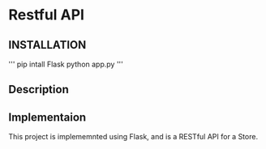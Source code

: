 # Restful API

## INSTALLATION

'''
pip intall Flask
python app.py
'''
## Description

## Implementaion
This project is implememnted using Flask, and is a RESTful API for a Store.
